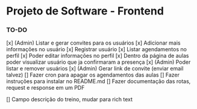 
# Projeto de Software - Frontend

### TO-DO
[x] (Admin) Listar e gerar convites para os usuários
[x] Adicionar mais informações no usuário
[x] Registrar usuário
[x] Listar agendamentos no perfil
[x] Poder editar informações no perfil
[x] Dentro da página de aulas poder visualizar usuário que ja confirmaram a presença
[x] (Admin) Poder listar e remover usuários
[x] (Admin) Gerar link de convite (enviar email talvez)
[] Fazer cron para apagar os agendamentos das aulas
[] Fazer instruções para instalar no README.md
[] Fazer documentação das rotas, request e response em um PDF

[] Campo descrição do treino, mudar para rich text


